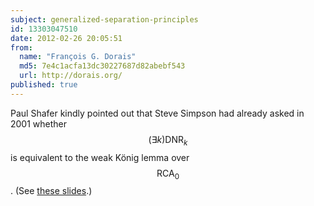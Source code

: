 ```yaml
---
subject: generalized-separation-principles
id: 13303047510
date: 2012-02-26 20:05:51
from:
  name: "François G. Dorais"
  md5: 7e4c1acfa13dc30227687d82abebf543
  url: http://dorais.org/
published: true
---
```

Paul Shafer kindly pointed out that Steve Simpson had already asked in 2001 whether $$(\exists k)\mathsf{DNR}_k$$ is equivalent to the weak König lemma over $$\mathsf{RCA}_0$$. (See [these slides](http://www.math.psu.edu/simpson/talks/obwf0101/obwfslides.pdf).)
